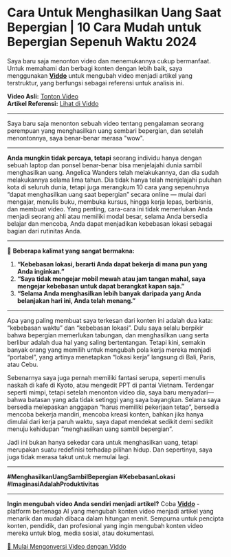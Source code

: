 # Cara Untuk Menghasilkan Uang Saat Bepergian | 10 Cara Mudah untuk Bepergian Sepenuh Waktu 2024

Saya baru saja menonton video dan menemukannya cukup bermanfaat. Untuk memahami dan berbagi konten dengan lebih baik, saya menggunakan **[Viddo](https://viddo.pro/)** untuk mengubah video menjadi artikel yang terstruktur, yang berfungsi sebagai referensi untuk analisis ini.

**Video Asli:** [Tonton Video](https://www.youtube.com/watch?v=zRcysYfxKyg)  
**Artikel Referensi:** [Lihat di Viddo](https://viddo.pro/zh/video-result/cf01bcc3-3328-44c6-8214-4c19bba830e4)

---

Saya baru saja menonton sebuah video tentang pengalaman seorang perempuan yang menghasilkan uang sembari bepergian, dan setelah menontonnya, saya benar-benar merasa "wow".

---

**Anda mungkin tidak percaya, tetapi** seorang individu hanya dengan sebuah laptop dan ponsel benar-benar bisa menjelajahi dunia sambil menghasilkan uang. Angelica Wanders telah melakukannya, dan dia sudah melakukannya selama lima tahun. Dia tidak hanya telah menjelajahi puluhan kota di seluruh dunia, tetapi juga merangkum 10 cara yang sepenuhnya “dapat menghasilkan uang saat bepergian” secara online — mulai dari mengajar, menulis buku, membuka kursus, hingga kerja lepas, berbisnis, dan membuat video. Yang penting, cara-cara ini tidak memerlukan Anda menjadi seorang ahli atau memiliki modal besar, selama Anda bersedia belajar dan mencoba, Anda dapat menjadikan kebebasan lokasi sebagai bagian dari rutinitas Anda.

---

🌟 **Beberapa kalimat yang sangat bermakna:**

1. **“Kebebasan lokasi, berarti Anda dapat bekerja di mana pun yang Anda inginkan.”**  
2. **“Saya tidak mengejar mobil mewah atau jam tangan mahal, saya mengejar kebebasan untuk dapat berangkat kapan saja.”**  
3. **“Selama Anda menghasilkan lebih banyak daripada yang Anda belanjakan hari ini, Anda telah menang.”**

---

Apa yang paling membuat saya terkesan dari konten ini adalah dua kata: “kebebasan waktu” dan “kebebasan lokasi”. Dulu saya selalu berpikir bahwa bepergian memerlukan tabungan, dan menghasilkan uang serta berlibur adalah dua hal yang saling bertentangan. Tetapi kini, semakin banyak orang yang memilih untuk mengubah pola kerja mereka menjadi “portabel”, yang artinya menetapkan “lokasi kerja” langsung di Bali, Paris, atau Cebu.

Sebenarnya saya juga pernah memiliki fantasi serupa, seperti menulis naskah di kafe di Kyoto, atau mengedit PPT di pantai Vietnam. Terdengar seperti mimpi, tetapi setelah menonton video dia, saya baru menyadari—bahwa batasan yang ada tidak setinggi yang saya bayangkan. Selama saya bersedia melepaskan anggapan “harus memiliki pekerjaan tetap”, bersedia mencoba bekerja mandiri, mencoba kreasi konten, bahkan jika hanya dimulai dari kerja paruh waktu, saya dapat mendekat sedikit demi sedikit menuju kehidupan “menghasilkan uang sambil bepergian”.

Jadi ini bukan hanya sekedar cara untuk menghasilkan uang, tetapi merupakan suatu redefinisi terhadap pilihan hidup. Dan sepertinya, saya juga tidak merasa takut untuk memulai lagi.

---

**#MenghasilkanUangSambilBepergian #KebebasanLokasi #ImaginasiAdalahProduktivitas**

---

**Ingin mengubah video Anda sendiri menjadi artikel?** Coba **[Viddo](https://viddo.pro/)** - platform bertenaga AI yang mengubah konten video menjadi artikel yang menarik dan mudah dibaca dalam hitungan menit. Sempurna untuk pencipta konten, pendidik, dan profesional yang ingin mengubah konten video mereka untuk blog, media sosial, atau dokumentasi.

[🚀 Mulai Mengonversi Video dengan Viddo](https://viddo.pro/)